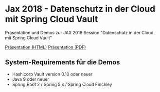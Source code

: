 # Jax 2018 - Datenschutz in der Cloud mit  Spring Cloud Vault
Präsentation und Demos zur JAX 2018 Session "Datenschutz in der Cloud mit  Spring Cloud Vault"

[Präsentation (HTML)](https://andifalk.github.io/jax-2018-spring-vault/presentation/index.html)
[Präsentation (PDF)](https://github.com/andifalk/jax-2018-spring-vault/raw/master/presentation/presentation.pdf)

## System-Requirements für die Demos

* Hashicorp Vault version 0.10 oder neuer
* Java 9 oder neuer
* Spring Boot 2 / Spring 5.x / Spring Cloud Finchley
